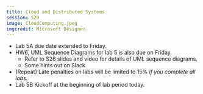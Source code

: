 ```yaml
---
title: Cloud and Distributed Systems
session: S29
image: CloudComputing.jpeg
imgcredit: Microsoft Designer
---
```


* Lab 5A due date extended to Friday.
* HW6, UML Sequence Diagrams for lab 5 is also due on Friday.
    * Refer to S26 slides and video for details of UML sequence diagrams.
    * Some hints out on Slack
* (Repeat) Late penalties on labs will be limited to 15% *if you complete all labs.* 
* Lab 5B Kickoff at the beginning of lab period today.